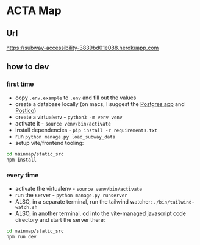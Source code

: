 # ACTA Map

## Url
https://subway-accessibility-3839bd01e088.herokuapp.com

## how to dev

### first time

- copy `.env.example` to `.env` and fill out the values
- create a database locally (on macs, I suggest the [Postgres app]([url](https://www.pgadmin.org)) and [Postico]([url](https://eggerapps.at/postico2/)))
- create a virtualenv - `python3 -m venv venv`
- activate it - `source venv/bin/activate`
- install dependencies - `pip install -r requirements.txt`
- run `python manage.py load_subway_data`
- setup vite/frontend tooling:

```bash
cd mainmap/static_src
npm install
```

### every time

- activate the virtualenv - `source venv/bin/activate`
- run the server - `python manage.py runserver`
- ALSO, in a separate terminal, run the tailwind watcher: `./bin/tailwind-watch.sh`
- ALSO, in another terminal, cd into the vite-managed javascript code directory and start the server there:

```bash
cd mainmap/static_src
npm run dev
```
